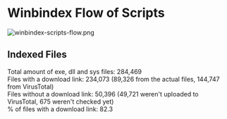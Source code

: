 # Winbindex Flow of Scripts

![winbindex-scripts-flow.png](winbindex-scripts-flow.png)

## Indexed Files

<!--FileStats-->
Total amount of exe, dll and sys files: 284,469  
Files with a download link: 234,073 (89,326 from the actual files, 144,747 from VirusTotal)  
Files without a download link: 50,396 (49,721 weren't uploaded to VirusTotal, 675 weren't checked yet)  
% of files with a download link: 82.3  
<!--/FileStats-->
